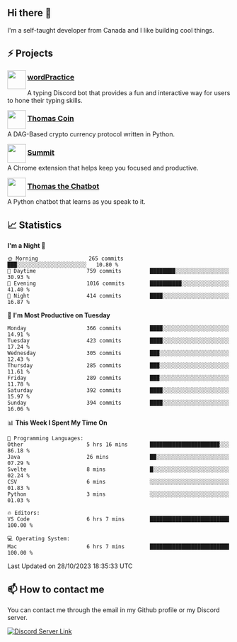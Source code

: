 <h2>Hi there 👋</h2>

<p>I'm a self-taught developer from Canada and I like building cool things.</p>

<h2>⚡ Projects</h2>

<img align="left" src="https://i.imgur.com/BIzs17V.png" width="42" height="42" />
<h3><a target="_blank" href="https://wordpractice.principle.sh/">wordPractice</a></h3>
<p>A typing Discord bot that provides a fun and interactive way for users to hone their typing skills.</p>

<img align="left" src="https://i.imgur.com/4FdQpgN.png" width="42" height="42" />
<h3><a href="https://github.com/principle105/thomas-coin">Thomas Coin</a></h3>
<p>A DAG-Based crypto currency protocol written in Python.</p>

<img align="left" src="https://i.imgur.com/Ly8Atho.png" width="42" height="42" />
<h3><a href="https://summit.sh/">Summit</a></h3>
<p>A Chrome extension that helps keep you focused and productive.</p>

<img align="left" src="https://i.imgur.com/hA9YF2s.png" width="42" height="42" />
<h3><a href="https://github.com/principle105/thomasthechatbot">Thomas the Chatbot</a></h3>
<p>A Python chatbot that learns as you speak to it.</p>

<h2>📈 Statistics</h2>

<!--START_SECTION:waka-->
**I'm a Night 🦉** 

```text
🌞 Morning                265 commits         ███░░░░░░░░░░░░░░░░░░░░░░   10.80 % 
🌆 Daytime                759 commits         ████████░░░░░░░░░░░░░░░░░   30.93 % 
🌃 Evening                1016 commits        ██████████░░░░░░░░░░░░░░░   41.40 % 
🌙 Night                  414 commits         ████░░░░░░░░░░░░░░░░░░░░░   16.87 % 
```
📅 **I'm Most Productive on Tuesday** 

```text
Monday                   366 commits         ████░░░░░░░░░░░░░░░░░░░░░   14.91 % 
Tuesday                  423 commits         ████░░░░░░░░░░░░░░░░░░░░░   17.24 % 
Wednesday                305 commits         ███░░░░░░░░░░░░░░░░░░░░░░   12.43 % 
Thursday                 285 commits         ███░░░░░░░░░░░░░░░░░░░░░░   11.61 % 
Friday                   289 commits         ███░░░░░░░░░░░░░░░░░░░░░░   11.78 % 
Saturday                 392 commits         ████░░░░░░░░░░░░░░░░░░░░░   15.97 % 
Sunday                   394 commits         ████░░░░░░░░░░░░░░░░░░░░░   16.06 % 
```


📊 **This Week I Spent My Time On** 

```text
💬 Programming Languages: 
Other                    5 hrs 16 mins       ██████████████████████░░░   86.18 % 
Java                     26 mins             ██░░░░░░░░░░░░░░░░░░░░░░░   07.29 % 
Svelte                   8 mins              █░░░░░░░░░░░░░░░░░░░░░░░░   02.24 % 
CSV                      6 mins              ░░░░░░░░░░░░░░░░░░░░░░░░░   01.83 % 
Python                   3 mins              ░░░░░░░░░░░░░░░░░░░░░░░░░   01.03 % 

🔥 Editors: 
VS Code                  6 hrs 7 mins        █████████████████████████   100.00 % 

💻 Operating System: 
Mac                      6 hrs 7 mins        █████████████████████████   100.00 % 
```


 Last Updated on 28/10/2023 18:35:33 UTC
<!--END_SECTION:waka-->

<h2>📫 How to contact me</h2>

You can contact me through the email in my Github profile or my Discord server.

[![Discord Server Link](https://dcbadge.vercel.app/api/server/DHnk46C)](https://discord.gg/DHnk46C)

